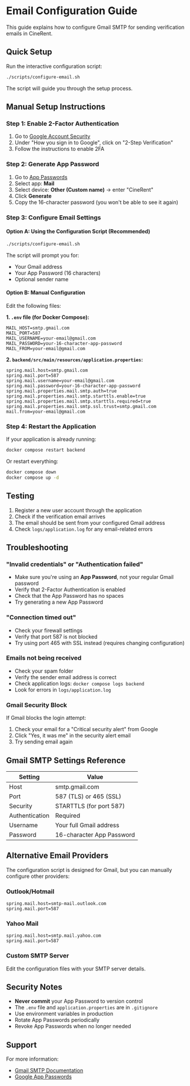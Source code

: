 # Email Configuration Guide

This guide explains how to configure Gmail SMTP for sending verification emails in CineRent.

## Quick Setup

Run the interactive configuration script:

```bash
./scripts/configure-email.sh
```

The script will guide you through the setup process.

## Manual Setup Instructions

### Step 1: Enable 2-Factor Authentication

1. Go to [Google Account Security](https://myaccount.google.com/security)
2. Under "How you sign in to Google", click on "2-Step Verification"
3. Follow the instructions to enable 2FA

### Step 2: Generate App Password

1. Go to [App Passwords](https://myaccount.google.com/apppasswords)
2. Select app: **Mail**
3. Select device: **Other (Custom name)** → enter "CineRent"
4. Click **Generate**
5. Copy the 16-character password (you won't be able to see it again)

### Step 3: Configure Email Settings

#### Option A: Using the Configuration Script (Recommended)

```bash
./scripts/configure-email.sh
```

The script will prompt you for:

- Your Gmail address
- Your App Password (16 characters)
- Optional sender name

#### Option B: Manual Configuration

Edit the following files:

**1. `.env` file (for Docker Compose):**

```env
MAIL_HOST=smtp.gmail.com
MAIL_PORT=587
MAIL_USERNAME=your-email@gmail.com
MAIL_PASSWORD=your-16-character-app-password
MAIL_FROM=your-email@gmail.com
```

**2. `backend/src/main/resources/application.properties`:**

```properties
spring.mail.host=smtp.gmail.com
spring.mail.port=587
spring.mail.username=your-email@gmail.com
spring.mail.password=your-16-character-app-password
spring.mail.properties.mail.smtp.auth=true
spring.mail.properties.mail.smtp.starttls.enable=true
spring.mail.properties.mail.smtp.starttls.required=true
spring.mail.properties.mail.smtp.ssl.trust=smtp.gmail.com
mail.from=your-email@gmail.com
```

### Step 4: Restart the Application

If your application is already running:

```bash
docker compose restart backend
```

Or restart everything:

```bash
docker compose down
docker compose up -d
```

## Testing

1. Register a new user account through the application
2. Check if the verification email arrives
3. The email should be sent from your configured Gmail address
4. Check `logs/application.log` for any email-related errors

## Troubleshooting

### "Invalid credentials" or "Authentication failed"

- Make sure you're using an **App Password**, not your regular Gmail password
- Verify that 2-Factor Authentication is enabled
- Check that the App Password has no spaces
- Try generating a new App Password

### "Connection timed out"

- Check your firewall settings
- Verify that port 587 is not blocked
- Try using port 465 with SSL instead (requires changing configuration)

### Emails not being received

- Check your spam folder
- Verify the sender email address is correct
- Check application logs: `docker compose logs backend`
- Look for errors in `logs/application.log`

### Gmail Security Block

If Gmail blocks the login attempt:

1. Check your email for a "Critical security alert" from Google
2. Click "Yes, it was me" in the security alert email
3. Try sending email again

## Gmail SMTP Settings Reference

| Setting        | Value                     |
| -------------- | ------------------------- |
| Host           | smtp.gmail.com            |
| Port           | 587 (TLS) or 465 (SSL)    |
| Security       | STARTTLS (for port 587)   |
| Authentication | Required                  |
| Username       | Your full Gmail address   |
| Password       | 16-character App Password |

## Alternative Email Providers

The configuration script is designed for Gmail, but you can manually configure other providers:

### Outlook/Hotmail

```properties
spring.mail.host=smtp-mail.outlook.com
spring.mail.port=587
```

### Yahoo Mail

```properties
spring.mail.host=smtp.mail.yahoo.com
spring.mail.port=587
```

### Custom SMTP Server

Edit the configuration files with your SMTP server details.

## Security Notes

- **Never commit** your App Password to version control
- The `.env` file and `application.properties` are in `.gitignore`
- Use environment variables in production
- Rotate App Passwords periodically
- Revoke App Passwords when no longer needed

## Support

For more information:

- [Gmail SMTP Documentation](https://support.google.com/mail/answer/7126229)
- [Google App Passwords](https://support.google.com/accounts/answer/185833)
